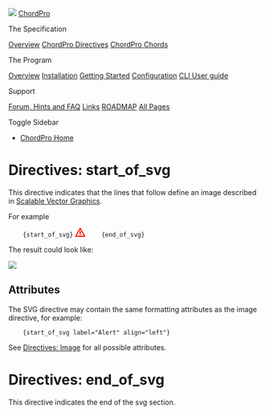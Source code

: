 ![](../images/chordpro-icon.png) [ChordPro](https://www.chordpro.org/chordpro/home/)

The Specification

<a href="https://www.chordpro.org/chordpro/chordpro-introduction/" class="list-group-item list-group-item-action bg-light">Overview</a> <a href="https://www.chordpro.org/chordpro/chordpro-directives/" class="list-group-item list-group-item-action bg-light">ChordPro Directives</a> <a href="https://www.chordpro.org/chordpro/chordpro-chords/" class="list-group-item list-group-item-action bg-light">ChordPro Chords</a>

The Program

<a href="https://www.chordpro.org/chordpro/chordpro-reference-implementation/" class="list-group-item list-group-item-action bg-light">Overview</a> <a href="https://www.chordpro.org/chordpro/chordpro-installation/" class="list-group-item list-group-item-action bg-light">Installation</a> <a href="https://www.chordpro.org/chordpro/chordpro-getting-started/" class="list-group-item list-group-item-action bg-light">Getting Started</a> <a href="https://www.chordpro.org/chordpro/chordpro-configuration/" class="list-group-item list-group-item-action bg-light">Configuration</a> <a href="https://www.chordpro.org/chordpro/using-chordpro/" class="list-group-item list-group-item-action bg-light">CLI User guide</a>

Support

<a href="https://www.chordpro.org/chordpro/support/" class="list-group-item list-group-item-action bg-light">Forum, Hints and FAQ</a> <a href="https://www.chordpro.org/chordpro/links/" class="list-group-item list-group-item-action bg-light">Links</a> <a href="https://www.chordpro.org/chordpro/roadmap/" class="list-group-item list-group-item-action bg-light">ROADMAP</a> <a href="https://www.chordpro.org/chordpro/allpages/" class="list-group-item list-group-item-action bg-light">All Pages</a>

Toggle Sidebar

<span class="navbar-toggler-icon"></span>

-   <a href="https://www.chordpro.org/chordpro/" class="nav-link">ChordPro Home</a>

Directives: start\_of\_svg
==========================

This directive indicates that the lines that follow define an image described in [Scalable Vector Graphics](https://...).

For example

`    {start_of_svg}`
    <svg xmlns="http://www.w3.org/2000/svg" width="20" height="18" viewBox="0 0 20 18">
      <g stroke="red" fill="none" stroke-width="2">
        <polygon points="1 17 19 17 10 1" stroke-linejoin="round"/>
        <rect x="9" y="13" width="2" height="2" stroke="none" fill="red"/>
        <polygon points="9 12 8.5 7 11.5 7 11 12" stroke="none" fill="red"/>
      </g>
    </svg>
`    {end_of_svg}`

The result could look like:

<img src="../images/ex_svg1.png" class="img-responsive img-fluid" />

Attributes
----------

The SVG directive may contain the same formatting attributes as the image directive, for example:

`    {start_of_svg label="Alert" align="left"}`

See [Directives: Image](./directives-image.md) for all possible attributes.

Directives: end\_of\_svg
========================

This directive indicates the end of the svg section.
